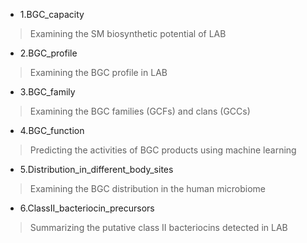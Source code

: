 - 1.BGC_capacity

> Examining the SM biosynthetic potential of LAB

- 2.BGC_profile

> Examining the BGC profile in LAB

- 3.BGC_family

> Examining the BGC families (GCFs) and clans (GCCs)

- 4.BGC_function

> Predicting the activities of BGC products using machine learning

- 5.Distribution_in_different_body_sites

> Examining the BGC distribution in the human microbiome

- 6.ClassII_bacteriocin_precursors

> Summarizing the putative class II bacteriocins detected in LAB
